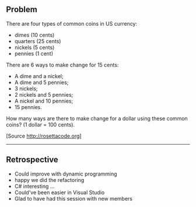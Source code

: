 ## Problem
There are four types of common coins in US currency:  
  - dimes (10 cents)
  - quarters (25 cents)
  - nickels (5 cents)
  - pennies (1 cent)

There are 6 ways to make change for 15 cents:
  - A dime and a nickel;
  - A dime and 5 pennies;
  - 3 nickels;
  - 2 nickels and 5 pennies;
  - A nickel and 10 pennies;
  - 15 pennies.

How many ways are there to make change for a dollar
using these common coins? (1 dollar = 100 cents).

[Source http://rosettacode.org]

------------------------------------------------------

## Retrospective
- Could improve with dynamic programming
- happy we did the refactoring
- C# interesting ...
- Could've been easier in Visual Studio
- Glad to have had this session with new members

